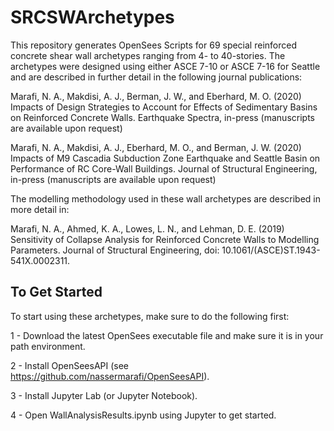 # SRCSWArchetypes
 
This repository generates OpenSees Scripts for 69 special reinforced concrete shear wall archetypes ranging from 4- to 40-stories. The archetypes were designed using either ASCE 7-10 or ASCE 7-16 for Seattle and are described in further detail in the following journal publications:

Marafi, N. A., Makdisi, A. J., Berman, J. W., and Eberhard, M. O. (2020) Impacts of Design Strategies to Account for Effects of Sedimentary Basins on Reinforced Concrete Walls. Earthquake Spectra, in-press (manuscripts are available upon request)

Marafi, N. A., Makdisi, A. J., Eberhard, M. O., and Berman, J. W. (2020) Impacts of M9 Cascadia Subduction Zone Earthquake and Seattle Basin on Performance of RC Core-Wall Buildings. Journal of Structural Engineering, in-press (manuscripts are available upon request)

The modelling methodology used in these wall archetypes are described in more detail in:

Marafi, N. A., Ahmed, K. A., Lowes, L. N., and Lehman, D. E. (2019) Sensitivity of Collapse Analysis for Reinforced Concrete Walls to Modelling Parameters. Journal of Structural Engineering, doi: 10.1061/(ASCE)ST.1943-541X.0002311.

## To Get Started

To start using these archetypes, make sure to do the following first:

1 - Download the latest OpenSees executable file and make sure it is in your path environment.

2 - Install OpenSeesAPI (see https://github.com/nassermarafi/OpenSeesAPI).

3 - Install Jupyter Lab (or Jupyter Notebook).

4 - Open WallAnalysisResults.ipynb using Jupyter to get started.